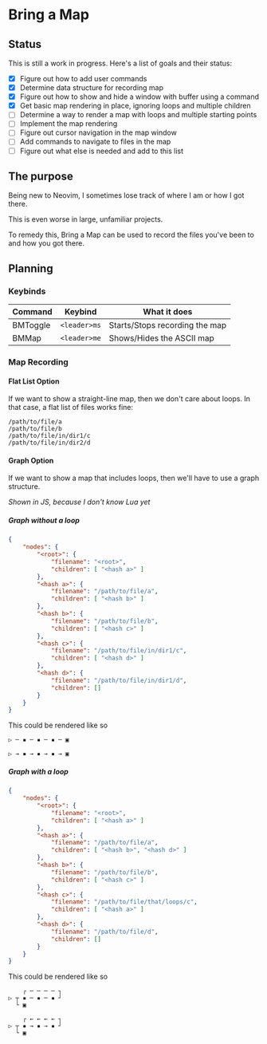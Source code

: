 # Bring a Map

## Status

This is still a work in progress. Here's a list of goals and their status:

- [x] Figure out how to add user commands
- [x] Determine data structure for recording map
- [x] Figure out how to show and hide a window with buffer using a command
- [x] Get basic map rendering in place, ignoring loops and multiple children
- [ ] Determine a way to render a map with loops and multiple starting points
- [ ] Implement the map rendering
- [ ] Figure out cursor navigation in the map window
- [ ] Add commands to navigate to files in the map
- [ ] Figure out what else is needed and add to this list

## The purpose

Being new to Neovim, I sometimes lose track of where I am or how I got there.

This is even worse in large, unfamiliar projects.

To remedy this, Bring a Map can be used to record the files you've been to and
how you got there.

## Planning

### Keybinds

| Command | Keybind | What it does |
| - | - | - |
| BMToggle | `<leader>ms` | Starts/Stops recording the map |
| BMMap | `<leader>me` | Shows/Hides the ASCII map |

### Map Recording

#### Flat List Option

If we want to show a straight-line map, then we don't care about loops. In that
case, a flat list of files works fine:

```
/path/to/file/a
/path/to/file/b
/path/to/file/in/dir1/c
/path/to/file/in/dir2/d
```

#### Graph Option

If we want to show a map that includes loops, then we'll have to use a graph
structure.

*Shown in JS, because I don't know Lua yet*

##### Graph without a loop

```json
{
    "nodes": {
        "<root>": {
            "filename": "<root>",
            "children": [ "<hash a>" ]
        },
        "<hash a>": {
            "filename": "/path/to/file/a",
            "children": [ "<hash b>" ]
        },
        "<hash b>": {
            "filename": "/path/to/file/b",
            "children": [ "<hash c>" ]
        },
        "<hash c>": {
            "filename": "/path/to/file/in/dir1/c",
            "children": [ "<hash d>" ]
        },
        "<hash d>": {
            "filename": "/path/to/file/in/dir1/d",
            "children": []
        }
    }
}
```

This could be rendered like so

```
▷ ─ ▪ ─ ▪ ─ ▪ ─ ▣
```

```
▷ → ▪ → ▪ → ▪ → ▣
```

##### Graph with a loop

```json
{
    "nodes": {
        "<root>": {
            "filename": "<root>",
            "children": [ "<hash a>" ]
        },
        "<hash a>": {
            "filename": "/path/to/file/a",
            "children": [ "<hash b>", "<hash d>" ]
        },
        "<hash b>": {
            "filename": "/path/to/file/b",
            "children": [ "<hash c>" ]
        },
        "<hash c>": {
            "filename": "/path/to/file/that/loops/c",
            "children": [ "<hash a>" ]
        },
        "<hash d>": {
            "filename": "/path/to/file/d",
            "children": []
        }
    }
}
```

This could be rendered like so

```
    ┌ ─ ─ ─ ─ ┐
▷ ┬ ▪ ─ ▪ ─ ▪ ┘
  └ ▣
```

```
    ┌ ← ← ← ← ┐
▷ ┬ ▪ → ▪ → ▪ ┘
  └ ▣
```

